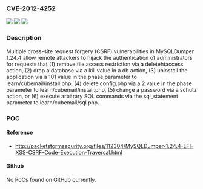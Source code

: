 ### [CVE-2012-4252](https://cve.mitre.org/cgi-bin/cvename.cgi?name=CVE-2012-4252)
![](https://img.shields.io/static/v1?label=Product&message=n%2Fa&color=blue)
![](https://img.shields.io/static/v1?label=Version&message=n%2Fa&color=blue)
![](https://img.shields.io/static/v1?label=Vulnerability&message=n%2Fa&color=brighgreen)

### Description

Multiple cross-site request forgery (CSRF) vulnerabilities in MySQLDumper 1.24.4 allow remote attackers to hijack the authentication of administrators for requests that (1) remove file access restriction via a deletehtaccess action, (2) drop a database via a kill value in a db action, (3) uninstall the application via a 101 value in the phase parameter to learn/cubemail/install.php, (4) delete config.php via a 2 value in the phase parameter to learn/cubemail/install.php, (5) change a password via a schutz action, or (6) execute arbitrary SQL commands via the sql_statement parameter to learn/cubemail/sql.php.

### POC

#### Reference
- http://packetstormsecurity.org/files/112304/MySQLDumper-1.24.4-LFI-XSS-CSRF-Code-Execution-Traversal.html

#### Github
No PoCs found on GitHub currently.

